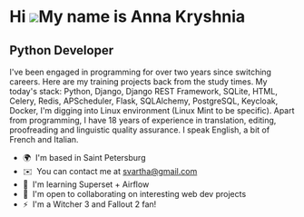 Hi ![](https://user-images.githubusercontent.com/18350557/176309783-0785949b-9127-417c-8b55-ab5a4333674e.gif)My name is Anna Kryshnia
=====================================================================================================================================

Python Developer
----------------

I've been engaged in programming for over two years since switching careers. Here are my training projects back from the study times. My today's stack: Python, Django, Django REST Framework, SQLite, HTML, Celery, Redis, APScheduler, Flask, SQLAlchemy, PostgreSQL, Keycloak, Docker, I'm digging into Linux environment (Linux Mint to be specific). Apart from programming, I have 18 years of experience in translation, editing, proofreading and linguistic quality assurance. I speak English, a bit of French and Italian.

*   🌍  I'm based in Saint Petersburg
*   ✉️  You can contact me at [svartha@gmail.com](mailto:svartha@gmail.com)
*   🧠  I'm learning Superset + Airflow
*   🤝  I'm open to collaborating on interesting web dev projects
*   ⚡  I'm a Witcher 3 and Fallout 2 fan!
